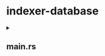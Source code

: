 # indexer-database

<details>
<summary><h2>main.rs</h2></summary>

### fn main()

returns -> Result which can be
    - empty result, programming successful exit of the program
    - error

**Description** - THe main function is the starting point of the indexer. It takes no parameters and is responsible for initializing the *indexer data environment* and calling other functions.

**Initializing Data Environment** - Before calling the functions which actually indexes the transactions we need to set some data which are required for these functions to work properly.

List of required data
<details>
<summary>1. contract_metadata</summary>
The contract_metadata is a struct of type `ContractMetaData` which contains the basic data fetched from our Mongodb collection `contracts`.

The `ContractMetaData` type:
```
pub struct ContractMetaData {
    pub contract_address: String,
    pub read_abi_from: String,
    pub chain_id: String,
    pub function_of_interest: String,
    pub contract_name: String,
    pub contract_description: String,
    pub contract_slug: String,
    pub method_of_interest:std::collections::HashSet<String>,
    pub methods:Document,
}
```
</details>

    <details><summary>2. contract_abi</summary></details>

</details>
